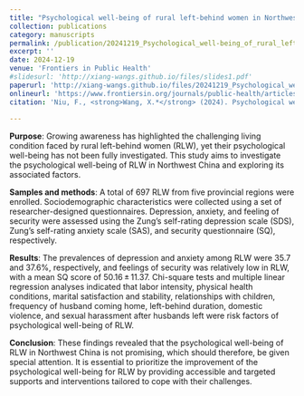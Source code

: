 ```yaml
---
title: "Psychological well-being of rural left-behind women in Northwest China and its associated factors: a regional, population-based study"
collection: publications
category: manuscripts
permalink: /publication/20241219_Psychological_well-being_of_rural_left-behind_women_in_Northwest_China_and_its_associated_factors       
excerpt: ''
date: 2024-12-19
venue: 'Frontiers in Public Health'
#slidesurl: 'http://xiang-wangs.github.io/files/slides1.pdf'
paperurl: 'http://xiang-wangs.github.io/files/20241219_Psychological_well-being_of_rural_left-behind_women_in_Northwest_China_and_its_associated_factors.pdf'
onlineurl: 'https://www.frontiersin.org/journals/public-health/articles/10.3389/fpubh.2024.1395996/full'
citation: 'Niu, F., <strong>Wang, X.*</strong> (2024). Psychological well-being of rural left-behind women in Northwest China and its associated factors: a regional, population-based study. <i>Frontiers in Public Health</i>. 12:1395996.'
     
---
```

<strong>Purpose</strong>: Growing awareness has highlighted the challenging living condition faced by rural left-behind women (RLW), yet their psychological well-being has not been fully investigated. This study aims to investigate the psychological well-being of RLW in Northwest China and exploring its associated factors.

<strong>Samples and methods</strong>: A total of 697 RLW from five provincial regions were enrolled. Sociodemographic characteristics were collected using a set of researcher-designed questionnaires. Depression, anxiety, and feeling of security were assessed using the Zung’s self-rating depression scale (SDS), Zung’s self-rating anxiety scale (SAS), and security questionnaire (SQ), respectively.

<strong>Results</strong>: The prevalences of depression and anxiety among RLW were 35.7 and 37.6%, respectively, and feelings of security was relatively low in RLW, with a mean SQ score of 50.16 ± 11.37. Chi-square tests and multiple linear regression analyses indicated that labor intensity, physical health conditions, marital satisfaction and stability, relationships with children, frequency of husband coming home, left-behind duration, domestic violence, and sexual harassment after husbands left were risk factors of psychological well-being of RLW.

<strong>Conclusion</strong>: These findings revealed that the psychological well-being of RLW in Northwest China is not promising, which should therefore, be given special attention. It is essential to prioritize the improvement of the psychological well-being for RLW by providing accessible and targeted supports and interventions tailored to cope with their challenges.
